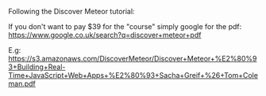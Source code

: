 Following the Discover Meteor tutorial:

If you don't want to pay $39 for the "course" simply google for the pdf: https://www.google.co.uk/search?q=discover+meteor+pdf

E.g:
https://s3.amazonaws.com/DiscoverMeteor/Discover+Meteor+%E2%80%93+Building+Real-Time+JavaScript+Web+Apps+%E2%80%93+Sacha+Greif+%26+Tom+Coleman.pdf